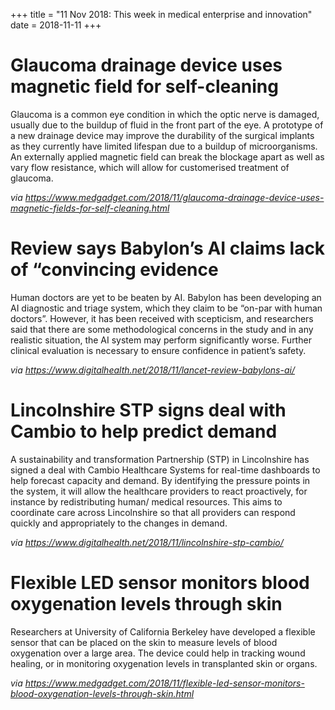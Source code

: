 +++
title = "11 Nov 2018: This week in medical enterprise and innovation"
date = 2018-11-11
+++

# Glaucoma drainage device uses magnetic field for self-cleaning
Glaucoma is a common eye condition in which the optic nerve is damaged, usually due to the buildup of fluid in the front part of the eye. A prototype of a new drainage device may improve the durability of the surgical implants as they currently have limited lifespan due to a buildup of microorganisms. An externally applied magnetic field can break the blockage apart as well as vary flow resistance, which will allow for customerised treatment of glaucoma. 

*via https://www.medgadget.com/2018/11/glaucoma-drainage-device-uses-magnetic-fields-for-self-cleaning.html*

# Review says Babylon’s AI claims lack of “convincing evidence
Human doctors are yet to be beaten by AI. Babylon has been developing an AI diagnostic and triage system, which they claim to be “on-par with human doctors”. However, it has been received with scepticism, and researchers said that there are some methodological concerns in the study and in any realistic situation, the AI system may perform significantly worse. Further clinical evaluation is necessary to ensure confidence in patient’s safety.

*via https://www.digitalhealth.net/2018/11/lancet-review-babylons-ai/*

# Lincolnshire STP signs deal with Cambio to help predict demand
A sustainability and transformation Partnership (STP) in Lincolnshire has signed a deal with Cambio Healthcare Systems for real-time dashboards to help forecast capacity and demand.
By identifying the pressure points in the system, it will allow the healthcare providers to react proactively, for instance by redistributing human/ medical resources. This aims to coordinate care across Lincolnshire so that all providers can respond quickly and appropriately to the changes in demand. 

*via https://www.digitalhealth.net/2018/11/lincolnshire-stp-cambio/*

# Flexible LED sensor monitors blood oxygenation levels through skin
Researchers at University of California Berkeley have developed a flexible sensor that can be placed on the skin to measure levels of blood oxygenation over a large area. The device could help in tracking wound healing, or in monitoring oxygenation levels in transplanted skin or organs.

*via https://www.medgadget.com/2018/11/flexible-led-sensor-monitors-blood-oxygenation-levels-through-skin.html*